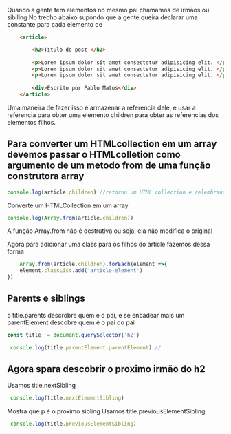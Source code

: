 Quando a gente tem elementos no mesmo pai chamamos de irmãos ou sibiling
No trecho abaixo supondo que a gente queira declarar uma constante para cada elemento de  <article>  
```html
    <article>

        <h2>Título do post </h2>
        
        <p>Lorem ipsum dolor sit amet consectetur adipisicing elit. </p>
        <p>Lorem ipsum dolor sit amet consectetur adipisicing elit. </p>
        <p>Lorem ipsum dolor sit amet consectetur adipisicing elit. </p>
    
        <div>Escrito por Pablo Matos</div>
    </article>
```
Uma maneira de fazer isso é armazenar a referencia dele, e usar a referencia para obter uma elemento children para obter as referencias dos elementos filhos.

# Para converter um HTMLcollection em um array devemos passar o HTMLcolletion como argumento de um metodo from de uma função construtora array

```js
console.log(article.children) //retorno um HTML collection e relembrando que HTMLcollection não é compativél com forEatch()
```
Converte um HTMLCollection em um array 
```js
console.log(Array.from(article.children))
```
A função Array.from não é destrutiva ou seja, ela não modifica o original

Agora para adicionar uma class para os filhos do article fazemos dessa forma
```js
    Array.from(article.children).forEach(element =>{
    element.classList.add('article-element')
})
```
## Parents e siblings
o title.parents descrobre quem é o pai, e se encadear mais um parentElement descobre quem é o pai do pai
```js 
const title  = document.querySelector('h2')

 console.log(title.parentElement.parentElement) // 
```
 ## Agora spara descobrir o proximo irmão do h2
 Usamos title.nextSibling
```js 
 console.log(title.nextElementSibling)
```
 Mostra que p é o proximo sibling
Usamos title.previousElementSibling
```js
 console.log(title.previousElementSibling)
```